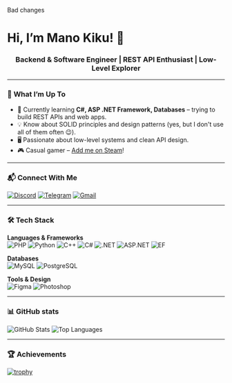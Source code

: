 Bad changes

# Hi, I’m Mano Kiku! 👋

<h3 align="center">Backend & Software Engineer | REST API Enthusiast | Low-Level Explorer</h3>

---

### 🚀 **What I’m Up To**
- 🔭 Currently learning **C#, ASP .NET Framework, Databases** – trying to build REST APIs and web apps.
- 💡 Know about SOLID principles and design patterns (yes, but I don't use all of them often 😉).
- 🖥️ Passionate about low-level systems and clean API design.
- 🎮 Casual gamer – [Add me on Steam](https://steamcommunity.com/id/ManoKiku)!

---

### 📬 **Connect With Me**
[![Discord](https://img.shields.io/badge/Discord-%237289DA.svg?style=for-the-badge&logo=discord&logoColor=white)](https://discord.com/users/549927558339100674)
[![Telegram](https://img.shields.io/badge/Telegram-0088CC?style=for-the-badge&logo=telegram&logoColor=white)](https://t.me/ManoKiku)
[![Gmail](https://img.shields.io/badge/Gmail-D14836?style=for-the-badge&logo=gmail&logoColor=white)](mailto:nunununununununununuunu@gmail.com)

---

### 🛠️ **Tech Stack**
**Languages & Frameworks**  
![PHP](https://shields.io/badge/-PHP-3776AB?style=for-the-badge&logo=php&logoColor=white)
![Python](https://img.shields.io/badge/Python-3776AB?style=for-the-badge&logo=python&logoColor=white)
![C++](https://img.shields.io/badge/-C++-00599C?style=for-the-badge&logo=c%2B%2B&logoColor=white)
![C#](https://img.shields.io/badge/-C%23-239120?style=for-the-badge&logo=c-sharp&logoColor=white)
![.NET](https://img.shields.io/badge/-.NET-512BD4?style=for-the-badge&logo=dotnet&logoColor=white)
![ASP.NET](https://img.shields.io/badge/ASP.NET-512BD4?style=for-the-badge&logo=asp.net&logoColor=white)
![EF](https://img.shields.io/badge/EF-512BD4?style=for-the-badge&logo=entity-framework&logoColor=white)

**Databases**  
![MySQL](https://img.shields.io/badge/-MySQL-4479A1?style=for-the-badge&logo=mysql&logoColor=white)
![PostgreSQL](https://img.shields.io/badge/-PostgreSQL-4169E1?style=for-the-badge&logo=postgresql&logoColor=white)

**Tools & Design**  
![Figma](https://img.shields.io/badge/-Figma-F24E1E?style=for-the-badge&logo=figma&logoColor=white)
![Photoshop](https://img.shields.io/badge/-Photoshop-31A8FF?style=for-the-badge&logo=adobe-photoshop&logoColor=white)

---

### 📊 **GitHub stats**
![GitHub Stats](https://github-readme-stats.vercel.app/api?username=manokiku&show_icons=true&theme=onedark&include_all_commits=true&line_height=20&card_width=430)
![Top Languages](https://github-readme-stats.vercel.app/api/top-langs?username=manokiku&layout=compact&theme=onedark&card_width=350)

---

### 🏆 **Achievements**
[![trophy](https://github-profile-trophy.vercel.app/?username=manokiku&theme=onedark&row=2&column=4)](https://github.com/ryo-ma/github-profile-trophy)
